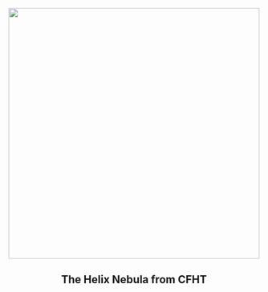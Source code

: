 
<p align="center"><img src="https://apod.nasa.gov/apod/image/2305/Helix2_CFHT_960.jpg" width="500" height="500"></p>
<h2 align="center"> The Helix Nebula from CFHT </h2>
